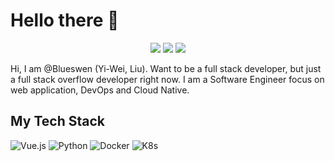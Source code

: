 # Hello there 👋
<p align="center">
  <a target="_blank" href="https://www.linkedin.com/in/blueswen/"><img src="https://img.shields.io/badge/-LinkedIn-0072b1?logo=linkedin&style=flat-square"/></a>
  <a target="_blank" href="https://blueswen.github.io/"><img src="https://img.shields.io/badge/-Blog-00b894?logo=Jekyll&style=flat-square"/></a>
  <a target="_blank" href="https://dev.to/blueswen"><img src="https://img.shields.io/badge/-dev.to-2d3436?logo=devdotto&style=flat-square"/></a>
</p>

Hi, I am @Blueswen (Yi-Wei, Liu). Want to be a full stack developer, but just a full stack overflow developer right now.
I am a Software Engineer focus on web application, DevOps and Cloud Native.

## My Tech Stack

![Vue.js](https://img.shields.io/badge/-Vue.js-2c3e50?style=flat-square&logo=vuedotjs)
![Python](https://img.shields.io/badge/-Python-3776AB?style=flat-square&logo=python&logoColor=white)
![Docker](https://img.shields.io/badge/-Docker-2496ED?style=flat-square&logo=docker&logoColor=white)
![K8s](https://img.shields.io/badge/-Kubernetes-326CE5?style=flat-square&logo=kubernetes&logoColor=white)
